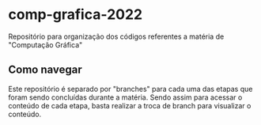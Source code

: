 # comp-grafica-2022
Repositório para organização dos códigos referentes a matéria de "Computação Gráfica"

## Como navegar
Este repositório é separado por "branches" para cada uma das etapas que foram sendo
concluídas durante a matéria. Sendo assim para acessar o conteúdo de cada etapa,
basta realizar a troca de branch para visualizar o conteúdo.

